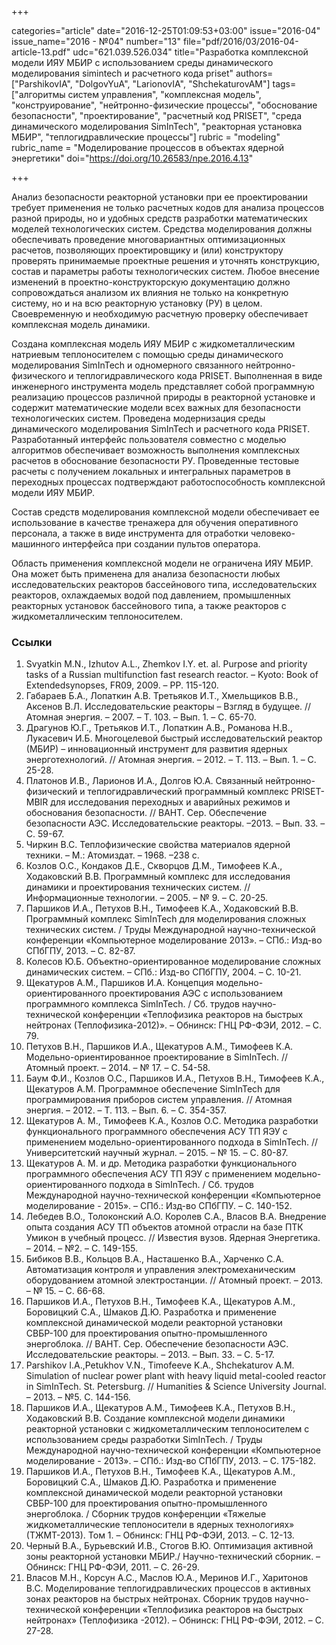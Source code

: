 +++

categories="article"
date="2016-12-25T01:09:53+03:00"
issue="2016-04"
issue_name="2016 - №04"
number="13"
file="pdf/2016/03/2016-04-article-13.pdf"
udc="621.039.526.034"
title="Разработка комплексной модели ИЯУ МБИР с использованием среды динамического моделирования simintech и расчетного кода priset"
authors=["ParshikovIA", "DolgovYuA", "LarionovIA", "ShchekaturovAM"]
tags=["алгоритмы систем управления", "комплексная модель", "конструирование", "нейтронно-физические процессы", "обоснование безопасности", "проектирование", "расчетный код PRISET", "среда динамического моделирования SimInTech", "реакторная установка МБИР", "теплогидравлические процессы"]
rubric = "modeling"
rubric_name = "Моделирование процессов в объектах ядерной энергетики"
doi="https://doi.org/10.26583/npe.2016.4.13"

+++

Анализ безопасности реакторной установки при ее проектировании требует применения не только расчетных кодов для анализа процессов разной природы, но и удобных средств разработки математических моделей технологических систем. Средства моделирования должны обеспечивать проведение многовариантных оптимизационных расчетов, позволяющих проектировщику и (или) конструктору проверять принимаемые проектные решения и уточнять конструкцию, состав и параметры работы технологических систем. Любое внесение изменений в проектно-конструкторскую документацию должно сопровождаться анализом их влияния не только на конкретную систему, но и на всю реакторную установку (РУ) в целом. Своевременную и необходимую расчетную проверку обеспечивает комплексная модель динамики.

Создана комплексная модель ИЯУ МБИР с жидкометаллическим натриевым теплоносителем с помощью среды динамического моделирования SimInTech и одномерного связанного нейтронно-физического и теплогидравлического кода PRISET. Выполненная в виде инженерного инструмента модель представляет собой программную реализацию процессов различной природы в реакторной установке и содержит математические модели всех важных для безопасности технологических систем. Проведена модернизация среды динамического моделирования SimInTech и расчетного кода PRISET. Разработанный интерфейс пользователя совместно с моделью алгоритмов обеспечивает возможность выполнения комплексных расчетов в обоснование безопасности РУ. Проведенные тестовые расчеты с получением локальных и интегральных параметров в переходных процессах подтверждают работоспособность комплексной модели ИЯУ МБИР.

Состав средств моделирования комплексной модели обеспечивает ее использование в качестве тренажера для обучения оперативного персонала, а также в виде инструмента для отработки человеко-машинного интерфейса при создании пультов оператора.

Область применения комплексной модели не ограничена ИЯУ МБИР. Она может быть применена для анализа безопасности любых исследовательских реакторов бассейнового типа, исследовательских реакторов, охлаждаемых водой под давлением, промышленных реакторных установок бассейнового типа, а также реакторов с жидкометаллическим теплоносителем.

### Ссылки

1. Svyatkin M.N., Izhutov A.L., Zhemkov I.Y. et. al. Purpose and priority tasks of a Russian multifunction fast research reactor. – Kyoto: Book of Extendedsynopses, FR09, 2009. – PP. 115-120.
2. Габараев Б.А., Лопаткин А.В. Третьяков И.Т., Хмельщиков В.В., Аксенов В.Л. Исследовательские реакторы – Взгляд в будущее. // Атомная энергия. – 2007. – Т. 103. – Вып. 1. – С. 65-70.
3. Драгунов Ю.Г., Третьяков И.Т., Лопаткин А.В., Романова Н.В., Лукасевич И.Б. Многоцелевой быстрый исследовательский реактор (МБИР) – инновационный инструмент для развития ядерных энерготехнологий. // Атомная энергия. – 2012. – Т. 113. – Вып. 1. – С. 25-28.
4. Платонов И.В., Ларионов И.А., Долгов Ю.А. Связанный нейтронно-физический и теплогидравлический программный комплекс PRISET-MBIR для исследования переходных и аварийных режимов и обоснования безопасности. // ВАНТ. Сер. Обеспечение безопасности АЭС. Исследовательские реакторы. –2013. – Вып. 33. – С. 59-67.
5. Чиркин В.С. Теплофизические свойства материалов ядерной техники. – М.: Атомиздат. – 1968. –238 с.
6. Козлов О.С., Кондаков Д.Е., Скворцов Д.М., Тимофеев К.А., Ходаковский В.В. Программный комплекс для исследования динамики и проектирования технических систем. // Информационные технологии. – 2005. – № 9. – С. 20-25.
7. Паршиков И.А., Петухов В.Н., Тимофеев К.А., Ходаковский В.В. Программный комплекс SimInTech для моделирования сложных технических систем. / Труды Международной научно-технической конференции «Компьютерное моделирование 2013». – СПб.: Изд-во СПбГПУ, 2013. – С. 82-87.
8. Колесов Ю.Б. Объектно-ориентированное моделирование сложных динамических систем. – СПб.: Изд-во СПбГПУ, 2004. – C. 10-21.
9. Щекатуров А.М., Паршиков И.А. Концепция модельно-ориентированного проектирования АЭС с использованием программного комплекса SimInTech. / Сб. трудов научно-технической конференции «Теплофизика реакторов на быстрых нейтронах (Теплофизика-2012)». – Обнинск: ГНЦ РФ-ФЭИ, 2012. – C. 79.
10. Петухов В.Н., Паршиков И.А., Щекатуров А.М., Тимофеев К.А. Модельно-ориентированное проектирование в SimInTech. // Атомный проект. – 2014. – № 17. – С. 54-58.
11. Баум Ф.И., Козлов О.С., Паршиков И.А., Петухов В.Н., Тимофеев К.А., Щекатуров А.М. Программное обеспечение SimInTech для программирования приборов систем управления. // Атомная энергия. – 2012. – Т. 113. – Вып. 6. – С. 354-357.
12. Щекатуров А. М., Тимофеев К.А., Козлов О.С. Методика разработки функционального программного обеспечения АСУ ТП ЯЭУ с применением модельно-ориентированного подхода в SimInTech. // Университетский научный журнал. – 2015. – № 15. – С. 80-87.
13. Щекатуров А. М. и др. Методика разработки функционального программного обеспечения АСУ ТП ЯЭУ с применением модельно-ориентированного подхода в SimInTech. / Сб. трудов Международной научно-технической конференции «Компьютерное моделирование - 2015». – СПб.: Изд-во СПбГПУ. – C. 140-152.
14. Лебедев В.О., Толоконский А.О. Королев С.А., Власов В.А. Внедрение опыта создания АСУ ТП объектов атомной отрасли на базе ПТК Умикон в учебный процесс. // Известия вузов. Ядерная Энергетика. – 2014. – №2. – С. 149-155.
15. Бибиков В.В., Кольцов В.А., Насташенко В.А., Харченко С.А. Автоматизация контроля и управления электромеханическим оборудованием атомной электростанции. // Атомный проект. – 2013. – № 15. – С. 66-68.
16. Паршиков И.А., Петухов В.Н., Тимофеев К.А., Щекатуров А.М., Боровицкий С.А., Шмаков Д.Ю. Разработка и применение комплексной динамической модели реакторной установки СВБР-100 для проектирования опытно-промышленного энергоблока. // ВАНТ. Сер. Обеспечение безопасности АЭС. Исследовательские реакторы. – 2013. – Вып. 33. – С. 5-17.
17. Parshikov I.A.,Petukhov V.N., Timofeeve K.A., Shchekaturov A.M. Simulation of nuclear power plant with heavy liquid metal-cooled reactor in SimInTech. St. Petersburg. // Humanities & Science University Journal. – 2013. – №5. С. 144-156.
18. Паршиков И.А., Щекатуров А.М., Тимофеев К.А., Петухов В.Н., Ходаковский В.В. Создание комплексной модели динамики реакторной установки с жидкометаллическим теплоносителем с использованием среды разработки SimInTech. / Труды Международной научно-технической конференции «Компьютерное моделирование - 2013». – СПб.: Изд-во СПбГПУ, 2013. – С. 175-182.
19. Паршиков И.А., Петухов В.Н., Тимофеев К.А., Щекатуров А.М., Боровицкий С.А., Шмаков Д.Ю. Разработка и применение комплексной динамической модели реакторной установки СВБР-100 для проектирования опытно-промышленного энергоблока. / Сборник трудов конференции «Тяжелые жидкометаллические теплоносители в ядерных технологиях» (ТЖМТ-2013). Том 1. – Обнинск: ГНЦ РФ-ФЭИ, 2013. – С. 12-13.
20. Черный В.А., Бурьевский И.В., Стогов В.Ю. Оптимизация активной зоны реакторной установки МБИР./ Научно-технический сборник. – Обнинск: ГНЦ РФ-ФЭИ, 2011. – С. 26-29.
21. Власов М.Н., Корсун А.С., Маслов Ю.А., Меринов И.Г., Харитонов В.С. Моделирование теплогидравлических процессов в активных зонах реакторов на быстрых нейтронах. Сборник трудов научно-технической конференции «Теплофизика реакторов на быстрых нейтронах» (Теплофизика -2012). – Обнинск: ГНЦ РФ-ФЭИ, 2012. – С. 27-28.